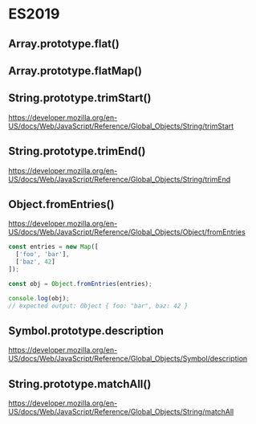 # ES2019



## Array.prototype.flat()



## Array.prototype.flatMap()



## String.prototype.trimStart()

https://developer.mozilla.org/en-US/docs/Web/JavaScript/Reference/Global_Objects/String/trimStart



## String.prototype.trimEnd()

https://developer.mozilla.org/en-US/docs/Web/JavaScript/Reference/Global_Objects/String/trimEnd



## Object.fromEntries()

https://developer.mozilla.org/en-US/docs/Web/JavaScript/Reference/Global_Objects/Object/fromEntries

```js
const entries = new Map([
  ['foo', 'bar'],
  ['baz', 42]
]);

const obj = Object.fromEntries(entries);

console.log(obj);
// expected output: Object { foo: "bar", baz: 42 }
```



## Symbol.prototype.description

https://developer.mozilla.org/en-US/docs/Web/JavaScript/Reference/Global_Objects/Symbol/description



## String.prototype.matchAll()

https://developer.mozilla.org/en-US/docs/Web/JavaScript/Reference/Global_Objects/String/matchAll
